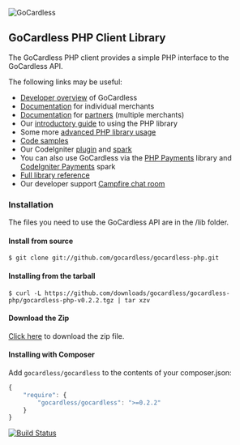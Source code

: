 ![GoCardless](https://gocardless.com/resources/logo.png)

## GoCardless PHP Client Library

The GoCardless PHP client provides a simple PHP interface to the GoCardless
API.

The following links may be useful:

- [Developer overview](http://blog.gocardless.com/post/19695292096/goingcardless-an-introduction-to-gocardless-for) of GoCardless
- [Documentation](https://gocardless.com/docs/php/merchant_client_guide) for individual merchants
- [Documentation](https://gocardless.com/docs/php/partner_client_guide) for [partners](http://blog.gocardless.com/post/19743008707/goingcardless-our-partner-system-explained) (multiple merchants)
- Our [introductory guide](http://blog.gocardless.com/post/17945439079/gocardless-php-library) to using the PHP library
- Some more [advanced PHP library usage](http://blog.gocardless.com/post/17945439079/gocardless-php-library)
- [Code samples](https://github.com/gocardless/gocardless-php/tree/master/examples)
- Our CodeIgniter [plugin](https://github.com/gocardless/codeigniter-gocardless) and [spark](http://getsparks.org/packages/GoCardless/versions/HEAD/show)
- You can also use GoCardless via the [PHP Payments](https://github.com/calvinfroedge/PHP-Payments) library and [CodeIgniter Payments](http://getsparks.org/packages/codeigniter-payments/versions/HEAD/show) spark
- [Full library reference](http://gocardless.github.com/gocardless-php/)
- Our developer support [Campfire chat room](https://gocardless.campfirenow.com/3ae88)

### Installation

The files you need to use the GoCardless API are in the /lib folder.

#### Install from source

```console
$ git clone git://github.com/gocardless/gocardless-php.git
```

#### Installing from the tarball

```console
$ curl -L https://github.com/downloads/gocardless/gocardless-php/gocardless-php-v0.2.2.tgz | tar xzv
```

#### Download the Zip

[Click here](https://github.com/gocardless/gocardless-php/zipball/v0.2.2)
to download the zip file.

#### Installing with Composer

Add `gocardless/gocardless` to the contents of your composer.json:

```javascript
{
    "require": {
        "gocardless/gocardless": ">=0.2.2"
    }
}
```

[![Build Status](https://secure.travis-ci.org/gocardless/gocardless-php.png?branch=master)](http://travis-ci.org/gocardless/gocardless-php)
